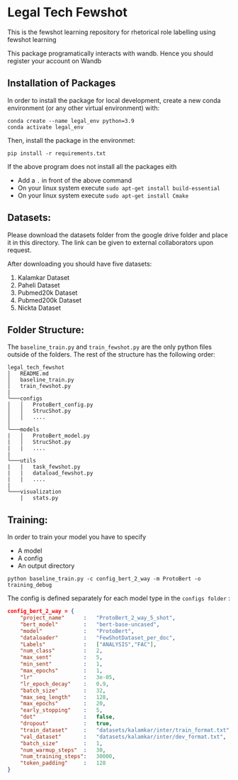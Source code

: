 # Legal Tech Fewshot
This is the fewshot learning repository for rhetorical role labelling using fewshot learning


This package programatically interacts with wandb. Hence you should register your account on Wandb

## Installation of Packages

In order to install the package for local development, create a new conda environment (or any other virtual environment) with:

```
conda create --name legal_env python=3.9
conda activate legal_env
```

Then, install the package in the environmet:

```
pip install -r requirements.txt
```

If the above program does not install all the packages eith
- Add a `.` in front of the above command
- On your linux system execute `sudo apt-get install build-essential `
- On your linux system execute `sudo apt-get install Cmake`



## Datasets:

Please download the datasets folder from the google drive folder and place it in this directory. The link can be given to external collaborators upon request.

After downloading you should have five datasets:
1. Kalamkar Dataset
2. Paheli Dataset
3. Pubmed20k Dataset
4. Pubmed200k Dataset
5. Nickta Dataset


## Folder Structure:

The `baseline_train.py` and  `train_fewshot.py` are the only python files outside of the folders. The rest of the structure has the following order:

```
legal_tech_fewshot
│   README.md
│   baseline_train.py
│	train_fewshot.py
|
└───configs
│   │   ProtoBert_config.py
│   │   StrucShot.py
│   │	....
│   
└───models
|   │   ProtoBert_model.py
|   │   StrucShot.py
|   |	....
|
└───utils
|	|	task_fewshot.py
|	|	dataload_fewshot.py
|	|	....
|
└───visualization
	|	stats.py

```


## Training:

In order to train your model you have to specify
- A model
- A config
- An output directory

```
python baseline_train.py -c config_bert_2_way -m ProtoBert -o training_debug

```

The config is defined separately for each model type in the `configs folder` : 

```json
config_bert_2_way = {
	"project_name"		:	"ProtoBert_2_way_5_shot",
	"bert_model"        :   "bert-base-uncased",
	"model"             :   "ProtoBert",
	"dataloader"        :   "FewShotDataset_per_doc",
	"Labels"            :   ["ANALYSIS","FAC"],
	"num_class"         :   2,
	"max_sent"          :   5,
	"min_sent"          :   1,
	"max_epochs"        :   1,
	"lr"                :   3e-05,
	"lr_epoch_decay"    :   0.9,
	"batch_size"        :   32,
	"max_seq_length"    :   128,
	"max_epochs"        :   20,
	"early_stopping"    :   5,
	"dot"               :   false,
	"dropout"           :   true,
	"train_dataset"     :   "datasets/kalamkar/inter/train_format.txt",
	"val_dataset"       :   "datasets/kalamkar/inter/dev_format.txt",
	"batch_size"        :   1,
	"num_warmup_steps"	: 	30,
	"num_training_steps":	30000,
	"token_padding"		:	128
}
```
